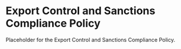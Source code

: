 # Export Control and Sanctions Compliance Policy

Placeholder for the Export Control and Sanctions Compliance Policy.
